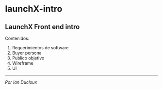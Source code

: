 # launchX-intro
LaunchX Front end intro
---
Contenidos:
1. Requerimientos de software
2. Buyer persona
3. Publico objetivo
4. Wireframe
5. UI


----------
*Por Ian Ducloux*
